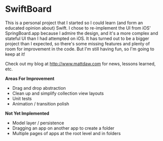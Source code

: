 SwiftBoard
==========

This is a personal project that I started so I could learn (and form an educated opinion about) Swift. I chose to re-implement the UI from iOS' SpringBoard.app because I admire the design, and it's a more complex and stateful UI than I had attempted on iOS. It has turned out to be a bigger project than I expected, so there's some missing features and plenty of room for improvement in the code. But I'm still having fun, so I'm going to keep at it!

Check out my blog at http://www.mattdaw.com for news, lessons learned, etc.

**Areas For Improvement**

- Drag and drop abstraction
- Clean up and simplify collection view layouts
- Unit tests
- Animation / transition polish

**Not Yet Implemented**

- Model layer / persistence
- Dragging an app on another app to create a folder
- Multiple pages of apps at the root level and in folders
